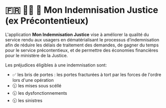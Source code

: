 # 🇫🇷 👩‍⚖️ 🤝 Mon Indemnisation Justice (ex Précontentieux)

L'application **Mon Indemnisation Justice** vise à améliorer la qualité du service rendu aux usagers en dématérialisant le processus d’indemnisation afin de réduire les délais de traitement des demandes, de gagner du temps pour le service précontentieux, et de permettre des économies financières pour le ministère de la Justice.

Les préjudices éligibles à une indemnisation sont:
* ✅ les bris de portes : les portes fracturées à tort par les forces de l'ordre lors d'une opération
* 🕥 les mises sous scéllé
* 🕥 les dysfonctionnements
* 🕥 les sinistres
